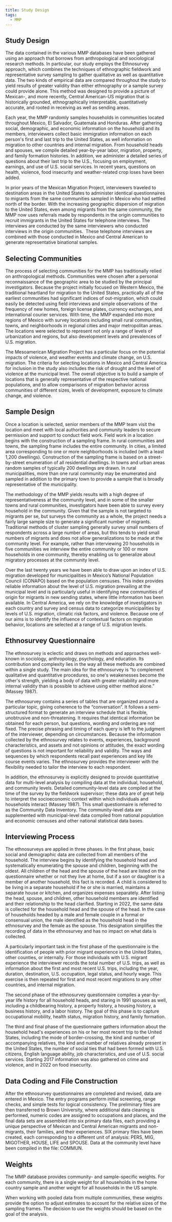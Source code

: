 ```yaml
---
title: Study Design
tags:
  - MMP
---
```


## Study Design

The data contained in the various MMP databases have been gathered using an approach that borrows from anthropological and sociological research methods. In particular, our study employs the Ethnosurvey approach, which combines the techniques of ethnographic fieldwork and representative survey sampling to gather qualitative as well as quantitative data. The two kinds of empirical data are compared throughout the study to yield results of greater validity than either ethnography or a sample survey could provide alone. This method was
designed to provide a picture of Mexican-, and more recently, Central American-US migration that is historically grounded, ethnographically interpretable, quantitatively accurate, and rooted in receiving as well as sending areas.

Each year, the MMP randomly samples households in communities located throughout Mexico, El Salvador, Guatemala and Honduras. After gathering social, demographic, and economic information on the household and its members, interviewers collect basic immigration information on each person's first and last trip to the United States, as well information on migration to other countries and internal migration. From household heads and spouses, we compile detailed year-by-year labor, migration, property, and family formation histories. In addition, we administer a detailed series of questions about their last trip to the U.S., focusing on employment, earnings, and use of U.S. social services. In recent years, questions on health, violence, food insecurity and weather-related crop loses have been added.

In prior years of the Mexican Migration Project, interviewers traveled to destination areas in the United States to administer identical questionnaires to migrants from the same communities sampled in Mexico who had settled north of the border. With the increasing geographic dispersion of migration to the United States, even among migrants from the same community, the MMP now uses referrals made by respondents in the origin communities to recruit immigrants in the United States for telephone interviews. The interviews are conducted by the same interviewers who conducted interviews in the origin communities.  These telephone interviews are combined with those conducted in Mexico and Central American to generate representative binational samples.

## Selecting Communities

The process of selecting communities for the MMP has traditionally relied on anthropological methods. Communities were chosen after a personal reconnaissance of the geographic area to be studied by the principal investigators. Because the project initially focused on Western Mexico, the traditional heartland for migration to the United States, practically all of the earliest communities had significant indices of out-migration, which could easily be detected using field interviews and simple observations of the frequency of new homes, foreign license plates, currency exchanges, and international courier services. With time, the MMP expanded into more regions of Mexico with survey locations including small rural communities, towns, and neighborhoods in regional cities and major metropolitan areas. The locations were selected to represent not only a range of levels of urbanization and regions, but also development levels and prevalences of U.S. migration.

The Mesoamerican Migration Project has a particular focus on the potential impacts of violence, and weather events and climate change, on U.S. migration. The criteria for selecting locations in Mexico and Central America for inclusion in the study also includes the risk of drought and the level of violence at the municipal level. The overall objective is to build a sample of locations that is generally representative of the respective national populations, and to allow comparisons of migration behavior across communities of different sizes, levels of development, exposure to climate change, and violence.

## Sample Design

Once a location is selected, senior members of the MMP team visit the location and meet with local authorities and community leaders to secure permission and support to conduct field work. Field work in a location begins with the construction of a sampling frame. In rural communities and towns, the sampling frame includes the entire community. In cities, a limited area corresponding to one or more neighborhoods is included (with a least 1,200 dwellings). Construction of the sampling frame is based on a street-by-street enumeration of all residential dwellings. In towns and urban areas random samples of typically 200 dwellings are drawn. In rural municipalities, more than one rural community may be enumerated and sampled in addition to the primary town to provide a sample that is broadly representative of the municipality.

The methodology of the MMP yields results with a high degree of representativeness at the community level, and in some of the smaller towns and rural communities, investigators have been able to survey every household in the community. Given that the sample is not targeted to migrants per se, but surveys the community as a whole, the project needs a fairly large sample size to generate a significant number of migrants. Traditional methods of cluster sampling generally survey small numbers of respondents across a large number of areas, but this tends to yield small numbers of migrants and does not allow generalizations to be made at the community level. For example, rather than interviewing 20 households in five communities we interview the entire community or 100 or more households in one community, thereby enabling us to generalize about migratory processes at the community level.

Over the last twenty years we have been able to draw upon an index of U.S. migration developed for municipalities in Mexico’s National Population Council (CONAPO) based on the population censuses. This index provides reliable information about the level of U.S. migration prevailing at the municipal level and is particularly useful in identifying new communities of origin for migrants in new sending states, where little information has been available. In Central America, we rely on the knowledge of investigators in each country and survey and census data to categorize municipalities by levels of U.S. migration, climatic risk factors, and violence. Because one of our aims is to identify the influence of contextual factors on migration behavior, locations are selected at a range of U.S. migration levels.

## Ethnosurvey Questionnaire

The ethnosurvey is eclectic and draws on methods and approaches well-known in sociology, anthropology, psychology, and education. Its contribution and complexity lies in the way all these methods are combined within a single study. The main idea for the ethnosurvey is “to complement qualitative and quantitative procedures, so one's weakenesses become the other's strength, yielding a body of data with greater reliability and more internal validity than is possible to achieve using either method alone.” (Massey 1987).

The ethnosurvey contains a series of tables that are organized around a particular topic, giving coherence to the “conversation”. It follows a semi-structured format to generate an interview schedule that is flexible, unobtrusive and non-threatening. It requires that identical information be obtained for each person, but questions, wording and ordering are not fixed. The precise phrasing and timing of each query is left to the judgment of the interviewer, depending on circumstances. Because the information collected by the ethnosurvey relates to events, experiences, background characteristics, and assets and not opinions or attitudes, the exact wording of questions is not important for reliability and validity. The ways and sequences by which respondents recall past experiences and key life course events varies. The ethnosurvey provides the interviewer with the flexibility needed to tailor the interview to each respondent.

In addition, the ethnosurvey is explicitly designed to provide quantitative data for multi-level analysis by compiling data at the individual, household, and community levels. Detailed community-level data are compiled at the time of the survey by the fieldwork supervisor; these data are of great help to interpret the socioeconomic context within which individuals and households interact (Massey 1987). This small questionnaire is referred to as the Community Data Inventory. The community-level data are supplemented with municipal-level data compiled
from national population and economic censuses and other national statistical data bases.

## Interviewing Process

The ethnosurveys are applied in three phases. In the first phase, basic social and demographic data are collected from all members of the household. The interview begins by identifying the household head and systematically enumerating the spouse and children, beginning with the oldest. All children of the head and the spouse of the head are listed on the questionnaire whether or not they live at home, but if a son or daughter is a member of another household, this fact is recorded. A child is considered to be living in a separate household if he or she is married, maintains a separate house or kitchen, and organizes expenses separately. After listing the head, spouse, and children, other household members are identified and their relationship to the head clarified. Starting in 2022, the same data is collected for the household head and the spouse of the head. In the case of households headed by a male and female couple in a formal or consensual union, the male identified as the household head in the ethnosurvey and the female as the spouse. This designation simplifies the recording of data in the ethnosurvey and has no impact on what data is collected.  

A particularly important task in the first phase of the questionnaire is the identification of people with prior migrant experience in the United States, other counties, or internally. For those individuals with U.S. migrant
experience the interviewer records the total number of U.S. trips, as well as information about the first and most recent U.S. trips, including the year, duration, destination, U.S. occupation, legal status, and hourly wage. This
exercise is then repeated for first and most recent migrations to any other countries, and internal migration.

The second phase of the ethnosurvey questionnaire compiles a year-by-year life history for all household heads, and staring in 1991 spouses as well, including a childbearing history, a property history, a housing history, a business history, and a labor history. The goal of this phase is to capture occupational mobility, health status, migration history, and family formation.

The third and final phase of the questionnaire gathers information about the household head's experiences on his or her most recent trip to the United States, including the mode of border-crossing, the kind and number of accompanying relatives, the kind and number of relatives already present in the United States, the number of social ties that had been formed with U.S. citizens, English language ability, job characteristics, and use of U.S. social services. Starting 2017 information was also gathered on crime and violence, and in 2022 on food insecurity.

## Data Coding and File Construction

After the ethnosurvey questionnaires are completed and revised, data are entered in Mexico. The entry programs perform initial screening, range checks, and simple tests for logical consistency. The preliminary files are then transferred to Brown University, where additional data cleaning is performed, numeric codes are assigned to occupations and places, and the final data sets are assembled into six primary data files, each providing a unique perspective of Mexican and Central American migrants and non-migrants, their families, and their experiences. SIX primary files have been created, each corresponding to a different unit of analysis: PERS, MIG, MIGOTHER, HOUSE, LIFE and SPOUSE. Data at the community level have been compiled in the file: COMMUN.

## Weights

The MMP database provides community- and sample-specific weights. For each community, there is a single weight for all households in the home country sample and another weight for all households in the US sample.

When working with pooled data from multiple communities, these weights provide the option to adjust estimates to account for the relative sizes of the sampling frames. The decision to use the weights should be based on the goal of the analysis.
